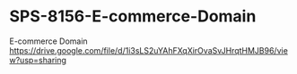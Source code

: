 # SPS-8156-E-commerce-Domain
E-commerce Domain
https://drive.google.com/file/d/1i3sLS2uYAhFXqXirOvaSvJHrqtHMJB96/view?usp=sharing
